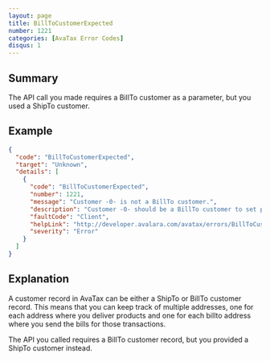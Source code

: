 ```yaml
---
layout: page
title: BillToCustomerExpected
number: 1221
categories: [AvaTax Error Codes]
disqus: 1
---
```


## Summary

The API call you made requires a BillTo customer as a parameter, but you used a ShipTo customer.

## Example

```json
{
  "code": "BillToCustomerExpected",
  "target": "Unknown",
  "details": [
    {
      "code": "BillToCustomerExpected",
      "number": 1221,
      "message": "Customer -0- is not a BillTo customer.",
      "description": "Customer -0- should be a BillTo customer to set parent.",
      "faultCode": "Client",
      "helpLink": "http://developer.avalara.com/avatax/errors/BillToCustomerExpected",
      "severity": "Error"
    }
  ]
}
```

## Explanation

A customer record in AvaTax can be either a ShipTo or BillTo customer record.  This means that you can keep track of multiple addresses, one for each address where you deliver products and one for each billto address where you send the bills for those transactions.

The API you called requires a BillTo customer record, but you provided a ShipTo customer instead.
